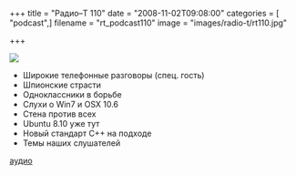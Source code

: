 +++
title = "Радио–Т 110"
date = "2008-11-02T09:08:00"
categories = [ "podcast",]
filename = "rt_podcast110"
image = "images/radio-t/rt110.jpg"

+++

![](https://radio-t.com/images/radio-t/rt110.jpg)

- Широкие телефонные разговоры (спец. гость)
- Шпионские страсти
- Одноклассники в борьбе
- Слухи о Win7 и OSX 10.6
- Стена против всех
- Ubuntu 8.10 уже тут
- Новый стандарт C++ на подходе
- Темы наших слушателей

[аудио](https://cdn.radio-t.com/rt_podcast110.mp3)
<audio src="https://cdn.radio-t.com/rt_podcast110.mp3" preload="none"></audio>

